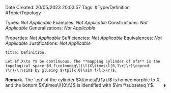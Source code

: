<div class="topSpace"></div>

Date Created: 20/05/2023 20:03:57
Tags: #Type/Definition #Topic/Topology

Types: <i>Not Applicable</i>
Examples: <i>Not Applicable</i>
Constructions: <i>Not Applicable</i>
Generalizations: <i>Not Applicable</i>

Properties: <i>Not Applicable</i>
Sufficiencies: <i>Not Applicable</i>
Equivalences: <i>Not Applicable</i>
Justifications: <i>Not Applicable</i>

``` ad-Definition
title: Definition.

Let $f:X\to Y$ be continuous. The **mapping cylinder of $f$** is the topological space $M_f\coloneqq\l(\l(X\times\l[0,1\r]\r)\coprod Y\r)/\!\sim$ by glueing $\tpl{x,0}\sim f\l(x\r)$.

```

<b>Remark.</b> The $\textrm{`}$top$\textrm{'}$ of the cylinder $X\times\l\{1\r\}$ is homeomorphic to $X$, and the bottom $X\times\l\{0\r\}$ is identified with $\im f\subseteq Y$.<span style="float:right;">$\blacklozenge$</span>
